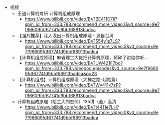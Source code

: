 - 视频
    - 王道计算机考研 计算机组成原理
        - https://www.bilibili.com/video/BV1BE411D7ii?spm_id_from=333.788.recommend_more_video.1&vd_source=9e7f96609fdf67741d9bbf68913badca
    - 【强烈推荐】深入浅出计算机组成原理 - 源自台湾 
        - https://www.bilibili.com/video/BV1554y1s7LS?spm_id_from=333.788.recommend_more_video.5&vd_source=9e7f96609fdf67741d9bbf68913badca
    - 【计算机组成原理】麻省理工大佬把计算机原理，掰碎了讲给你听...
        - https://www.bilibili.com/video/BV1UW421F7bo?spm_id_from=333.788.videopod.episodes&vd_source=9e7f96609fdf67741d9bbf68913badca&p=23
    - 【计算机组成】计算机组成原理（大神之路-起始篇）
        - https://www.bilibili.com/video/BV1Wv411x7zP?spm_id_from=333.788.recommend_more_video.1&vd_source=9e7f96609fdf67741d9bbf68913badca
    - 计算机组成原理（哈工大刘宏伟）135讲（全）高清 
        - https://www.bilibili.com/video/BV1t4411e7LH?spm_id_from=333.788.recommend_more_video.0&vd_source=9e7f96609fdf67741d9bbf68913badca